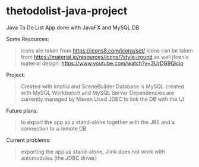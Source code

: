 # thetodolist-java-project
Java To Do List App done with JavaFX and MySQL DB

Some Resources:
> icons are taken from https://icons8.com/icons/set/
> icons can be taken from https://material.io/resources/icons/?style=round as well
> jfoenix material design: https://www.youtube.com/watch?v=3UrDG9Qicio

Project:
> Created with IntelliJ and SceneBuilder
> Database is MySQL created with MySQL Workbench and MySQL Server
> Dependencies are currently managed by Maven
> Used JDBC to link the DB with the UI

Future plans: 
>to export the app as a stand-alone together with the JRE and a connection to a remote DB

Current problems: 
>exporting the app as stand-alone, Jlink does not work with automodules (the JDBC driver)
